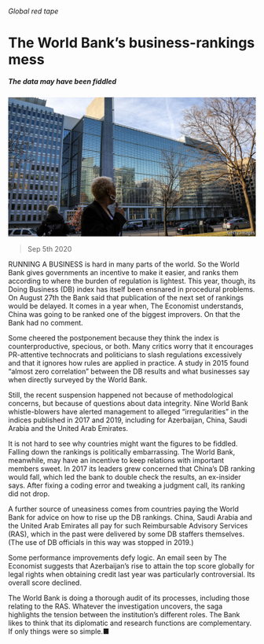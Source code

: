 ###### Global red tape

# The World Bank’s business-rankings mess 

##### The data may have been fiddled 

![image](images/20200905_FNP509.jpg) 

> Sep 5th 2020 

RUNNING A BUSINESS is hard in many parts of the world. So the World Bank gives governments an incentive to make it easier, and ranks them according to where the burden of regulation is lightest. This year, though, its Doing Business (DB) index has itself been ensnared in procedural problems. On August 27th the Bank said that publication of the next set of rankings would be delayed. It comes in a year when, The Economist understands, China was going to be ranked one of the biggest improvers. On that the Bank had no comment.

Some cheered the postponement because they think the index is counterproductive, specious, or both. Many critics worry that it encourages PR-attentive technocrats and politicians to slash regulations excessively and that it ignores how rules are applied in practice. A study in 2015 found “almost zero correlation” between the DB results and what businesses say when directly surveyed by the World Bank.


Still, the recent suspension happened not because of methodological concerns, but because of questions about data integrity. Nine World Bank whistle-blowers have alerted management to alleged “irregularities” in the indices published in 2017 and 2019, including for Azerbaijan, China, Saudi Arabia and the United Arab Emirates.

It is not hard to see why countries might want the figures to be fiddled. Falling down the rankings is politically embarrassing. The World Bank, meanwhile, may have an incentive to keep relations with important members sweet. In 2017 its leaders grew concerned that China’s DB ranking would fall, which led the bank to double check the results, an ex-insider says. After fixing a coding error and tweaking a judgment call, its ranking did not drop.

A further source of uneasiness comes from countries paying the World Bank for advice on how to rise up the DB rankings. China, Saudi Arabia and the United Arab Emirates all pay for such Reimbursable Advisory Services (RAS), which in the past were delivered by some DB staffers themselves. (The use of DB officials in this way was stopped in 2019.)

Some performance improvements defy logic. An email seen by The Economist suggests that Azerbaijan’s rise to attain the top score globally for legal rights when obtaining credit last year was particularly controversial. Its overall score declined.

The World Bank is doing a thorough audit of its processes, including those relating to the RAS. Whatever the investigation uncovers, the saga highlights the tension between the institution’s different roles. The Bank likes to think that its diplomatic and research functions are complementary. If only things were so simple.■

